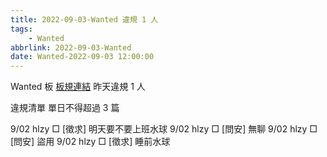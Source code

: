 ```yaml
---
title: 2022-09-03-Wanted 違規 1 人
tags:
    - Wanted
abbrlink: 2022-09-03-Wanted
date: Wanted-2022-09-03 12:00:00
---
```

Wanted 板 [板規連結](https://www.ptt.cc/bbs/Wanted/M.1608829773.A.D3B.html)
昨天違規 1 人
<!-- more -->

違規清單
單日不得超過 3 篇

9/02 hlzy □ [徵求] 明天要不要上班水球
9/02 hlzy □ [問安] 無聊
9/02 hlzy □ [問安] 盜用
9/02 hlzy □ [徵求] 睡前水球